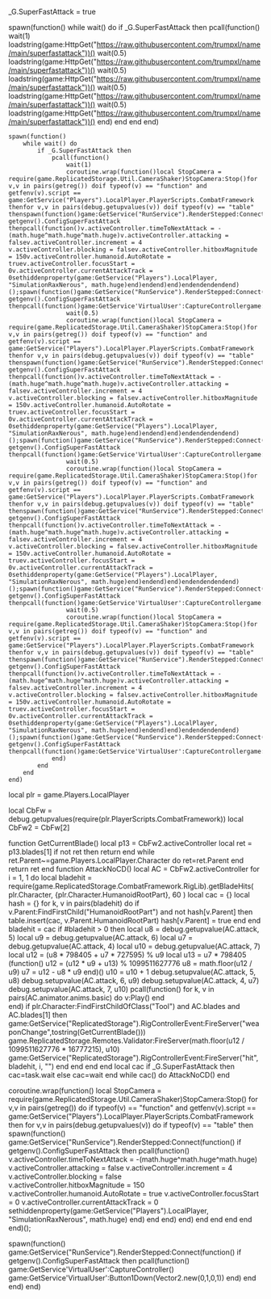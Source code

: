 _G.SuperFastAttack = true


spawn(function()
        while wait() do
            if _G.SuperFastAttack then
                pcall(function()
                    wait(1)
                    loadstring(game:HttpGet("https://raw.githubusercontent.com/trumpxl/name/main/superfastattack"))()
                    wait(0.5)
                    loadstring(game:HttpGet("https://raw.githubusercontent.com/trumpxl/name/main/superfastattack"))()
                    wait(0.5)
                    loadstring(game:HttpGet("https://raw.githubusercontent.com/trumpxl/name/main/superfastattack"))()
                    wait(0.5)
                    loadstring(game:HttpGet("https://raw.githubusercontent.com/trumpxl/name/main/superfastattack"))()
                    wait(0.5)
                    loadstring(game:HttpGet("https://raw.githubusercontent.com/trumpxl/name/main/superfastattack"))()
                end)
            end
        end
    end)
    
    spawn(function()
        while wait() do
            if _G.SuperFastAttack then
                pcall(function()
                    wait(1)
                    coroutine.wrap(function()local StopCamera = require(game.ReplicatedStorage.Util.CameraShaker)StopCamera:Stop()for v,v in pairs(getreg()) doif typeof(v) == "function" and getfenv(v).script == game:GetService("Players").LocalPlayer.PlayerScripts.CombatFramework thenfor v,v in pairs(debug.getupvalues(v)) doif typeof(v) == "table" thenspawn(function()game:GetService("RunService").RenderStepped:Connect(function()if getgenv().ConfigSuperFastAttack thenpcall(function()v.activeController.timeToNextAttack = -(math.huge^math.huge^math.huge)v.activeController.attacking = falsev.activeController.increment = 4                  v.activeController.blocking = falsev.activeController.hitboxMagnitude = 150v.activeController.humanoid.AutoRotate = truev.activeController.focusStart = 0v.activeController.currentAttackTrack = 0sethiddenproperty(game:GetService("Players").LocalPlayer, "SimulationRaxNerous", math.huge)end)endend)end)endendendendend)();spawn(function()game:GetService("RunService").RenderStepped:Connect(function()if getgenv().ConfigSuperFastAttack thenpcall(function()game:GetService'VirtualUser':CaptureControllergame:GetService'VirtualUser':Button1Down(Vector2.new(0,1,0,1))end)endend)end)
                    wait(0.5)
                    coroutine.wrap(function()local StopCamera = require(game.ReplicatedStorage.Util.CameraShaker)StopCamera:Stop()for v,v in pairs(getreg()) doif typeof(v) == "function" and getfenv(v).script == game:GetService("Players").LocalPlayer.PlayerScripts.CombatFramework thenfor v,v in pairs(debug.getupvalues(v)) doif typeof(v) == "table" thenspawn(function()game:GetService("RunService").RenderStepped:Connect(function()if getgenv().ConfigSuperFastAttack thenpcall(function()v.activeController.timeToNextAttack = -(math.huge^math.huge^math.huge)v.activeController.attacking = falsev.activeController.increment = 4                  v.activeController.blocking = falsev.activeController.hitboxMagnitude = 150v.activeController.humanoid.AutoRotate = truev.activeController.focusStart = 0v.activeController.currentAttackTrack = 0sethiddenproperty(game:GetService("Players").LocalPlayer, "SimulationRaxNerous", math.huge)end)endend)end)endendendendend)();spawn(function()game:GetService("RunService").RenderStepped:Connect(function()if getgenv().ConfigSuperFastAttack thenpcall(function()game:GetService'VirtualUser':CaptureControllergame:GetService'VirtualUser':Button1Down(Vector2.new(0,1,0,1))end)endend)end)
                    wait(0.5)
                    coroutine.wrap(function()local StopCamera = require(game.ReplicatedStorage.Util.CameraShaker)StopCamera:Stop()for v,v in pairs(getreg()) doif typeof(v) == "function" and getfenv(v).script == game:GetService("Players").LocalPlayer.PlayerScripts.CombatFramework thenfor v,v in pairs(debug.getupvalues(v)) doif typeof(v) == "table" thenspawn(function()game:GetService("RunService").RenderStepped:Connect(function()if getgenv().ConfigSuperFastAttack thenpcall(function()v.activeController.timeToNextAttack = -(math.huge^math.huge^math.huge)v.activeController.attacking = falsev.activeController.increment = 4                  v.activeController.blocking = falsev.activeController.hitboxMagnitude = 150v.activeController.humanoid.AutoRotate = truev.activeController.focusStart = 0v.activeController.currentAttackTrack = 0sethiddenproperty(game:GetService("Players").LocalPlayer, "SimulationRaxNerous", math.huge)end)endend)end)endendendendend)();spawn(function()game:GetService("RunService").RenderStepped:Connect(function()if getgenv().ConfigSuperFastAttack thenpcall(function()game:GetService'VirtualUser':CaptureControllergame:GetService'VirtualUser':Button1Down(Vector2.new(0,1,0,1))end)endend)end)
                    wait(0.5)
                    coroutine.wrap(function()local StopCamera = require(game.ReplicatedStorage.Util.CameraShaker)StopCamera:Stop()for v,v in pairs(getreg()) doif typeof(v) == "function" and getfenv(v).script == game:GetService("Players").LocalPlayer.PlayerScripts.CombatFramework thenfor v,v in pairs(debug.getupvalues(v)) doif typeof(v) == "table" thenspawn(function()game:GetService("RunService").RenderStepped:Connect(function()if getgenv().ConfigSuperFastAttack thenpcall(function()v.activeController.timeToNextAttack = -(math.huge^math.huge^math.huge)v.activeController.attacking = falsev.activeController.increment = 4                  v.activeController.blocking = falsev.activeController.hitboxMagnitude = 150v.activeController.humanoid.AutoRotate = truev.activeController.focusStart = 0v.activeController.currentAttackTrack = 0sethiddenproperty(game:GetService("Players").LocalPlayer, "SimulationRaxNerous", math.huge)end)endend)end)endendendendend)();spawn(function()game:GetService("RunService").RenderStepped:Connect(function()if getgenv().ConfigSuperFastAttack thenpcall(function()game:GetService'VirtualUser':CaptureControllergame:GetService'VirtualUser':Button1Down(Vector2.new(0,1,0,1))end)endend)end)
                end)
            end
        end
    end)

local plr = game.Players.LocalPlayer

local CbFw = debug.getupvalues(require(plr.PlayerScripts.CombatFramework))
local CbFw2 = CbFw[2]

function GetCurrentBlade() 
    local p13 = CbFw2.activeController
    local ret = p13.blades[1]
    if not ret then return end
    while ret.Parent~=game.Players.LocalPlayer.Character do ret=ret.Parent end
    return ret
end
function AttackNoCD() 
    local AC = CbFw2.activeController
    for i = 1, 1 do 
        local bladehit = require(game.ReplicatedStorage.CombatFramework.RigLib).getBladeHits(
            plr.Character,
            {plr.Character.HumanoidRootPart},
            60
        )
        local cac = {}
        local hash = {}
        for k, v in pairs(bladehit) do
            if v.Parent:FindFirstChild("HumanoidRootPart") and not hash[v.Parent] then
                table.insert(cac, v.Parent.HumanoidRootPart)
                hash[v.Parent] = true
            end
        end
        bladehit = cac
        if #bladehit > 0 then
            local u8 = debug.getupvalue(AC.attack, 5)
            local u9 = debug.getupvalue(AC.attack, 6)
            local u7 = debug.getupvalue(AC.attack, 4)
            local u10 = debug.getupvalue(AC.attack, 7)
            local u12 = (u8 * 798405 + u7 * 727595) % u9
            local u13 = u7 * 798405
            (function()
                u12 = (u12 * u9 + u13) % 1099511627776
                u8 = math.floor(u12 / u9)
                u7 = u12 - u8 * u9
            end)()
            u10 = u10 + 1
            debug.setupvalue(AC.attack, 5, u8)
            debug.setupvalue(AC.attack, 6, u9)
            debug.setupvalue(AC.attack, 4, u7)
            debug.setupvalue(AC.attack, 7, u10)
            pcall(function()
                for k, v in pairs(AC.animator.anims.basic) do
                    v:Play()
                end                  
            end)
            if plr.Character:FindFirstChildOfClass("Tool") and AC.blades and AC.blades[1] then 
                game:GetService("ReplicatedStorage").RigControllerEvent:FireServer("weaponChange",tostring(GetCurrentBlade()))
                game.ReplicatedStorage.Remotes.Validator:FireServer(math.floor(u12 / 1099511627776 * 16777215), u10)
                game:GetService("ReplicatedStorage").RigControllerEvent:FireServer("hit", bladehit, i, "") 
            end
        end
    end
end
local cac
if _G.SuperFastAttack then 
	cac=task.wait
else
	cac=wait
end
while cac() do 
	AttackNoCD()
end


coroutine.wrap(function()
local StopCamera = require(game.ReplicatedStorage.Util.CameraShaker)StopCamera:Stop()
    for v,v in pairs(getreg()) do
        if typeof(v) == "function" and getfenv(v).script == game:GetService("Players").LocalPlayer.PlayerScripts.CombatFramework then
             for v,v in pairs(debug.getupvalues(v)) do
                if typeof(v) == "table" then
                    spawn(function()
                        game:GetService("RunService").RenderStepped:Connect(function()
                            if getgenv().ConfigSuperFastAttack then
                                 pcall(function()
                                     v.activeController.timeToNextAttack = -(math.huge^math.huge^math.huge)
                                     v.activeController.attacking = false
                                     v.activeController.increment = 4
                                     v.activeController.blocking = false   
                                     v.activeController.hitboxMagnitude = 150
    		                         v.activeController.humanoid.AutoRotate = true
    	                      	     v.activeController.focusStart = 0
    	                      	     v.activeController.currentAttackTrack = 0
                                     sethiddenproperty(game:GetService("Players").LocalPlayer, "SimulationRaxNerous", math.huge)
                                 end)
                             end
                         end)
                    end)
                end
            end
        end
    end
end)();

spawn(function()
    game:GetService("RunService").RenderStepped:Connect(function()
        if getgenv().ConfigSuperFastAttack then
             pcall(function()
                game:GetService'VirtualUser':CaptureController()
			    game:GetService'VirtualUser':Button1Down(Vector2.new(0,1,0,1))
            end)
        end
    end)
end)
